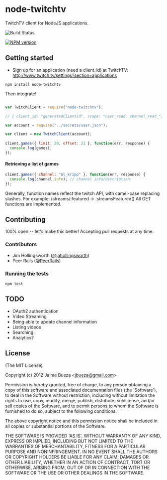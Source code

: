 
# node-twitchtv

  TwitchTV client for NodeJS applications.
  
  ![Build Status](https://travis-ci.org/jbueza/node-twitchtv.png)
  
  [![NPM version](https://badge.fury.io/js/node-twitchtv.png)](http://badge.fury.io/js/node-twitchtv)
  
## Getting started

- Sign up for an application (need a client_id) at TwitchTV: http://www.twitch.tv/settings?section=applications

```
npm install node-twitchtv
```

Then integrate!

```javascript

var TwitchClient = require("node-twitchtv");

// { client_id: "generatedClientId", scope: "user_read, channel_read_"}

var account = require("../secrets/user.json");

var client = new TwitchClient(account);
  
client.games({ limit: 20, offset: 21 }, function(err, response) {
  console.log(games);
});
```

#### Retrieving a list of games

```js
client.games({ channel: "nl_kripp" }, function(err, response) {
  console.log(channel.info); // channel info/description
});
```

Generally, function names reflect the twitch API, with camel-case replacing slashes. For example:
/streams/:featured -> .streamsFeatured()
All GET functions are implemented.

## Contributing

100% open -- let's make this better! Accepting pull requests at any time. 

### Contributors

- Jim Hollingsworth ([@jahollingsworth](http://github.com/jahollingsworth))
- Peer Rails ([@PeerRails](http://github.com/PeerRails))

### Running the tests

```
npm test
```

## TODO

* OAuth2 authentication 
* Video Streaming
* Being able to update channel information
* Listing videos
* Searching
* Analytics?

## License 

(The MIT License)

Copyright (c) 2012 Jaime Bueza &lt;jbueza@gmail.com&gt;

Permission is hereby granted, free of charge, to any person obtaining
a copy of this software and associated documentation files (the
'Software'), to deal in the Software without restriction, including
without limitation the rights to use, copy, modify, merge, publish,
distribute, sublicense, and/or sell copies of the Software, and to
permit persons to whom the Software is furnished to do so, subject to
the following conditions:

The above copyright notice and this permission notice shall be
included in all copies or substantial portions of the Software.

THE SOFTWARE IS PROVIDED 'AS IS', WITHOUT WARRANTY OF ANY KIND,
EXPRESS OR IMPLIED, INCLUDING BUT NOT LIMITED TO THE WARRANTIES OF
MERCHANTABILITY, FITNESS FOR A PARTICULAR PURPOSE AND NONINFRINGEMENT.
IN NO EVENT SHALL THE AUTHORS OR COPYRIGHT HOLDERS BE LIABLE FOR ANY
CLAIM, DAMAGES OR OTHER LIABILITY, WHETHER IN AN ACTION OF CONTRACT,
TORT OR OTHERWISE, ARISING FROM, OUT OF OR IN CONNECTION WITH THE
SOFTWARE OR THE USE OR OTHER DEALINGS IN THE SOFTWARE.
